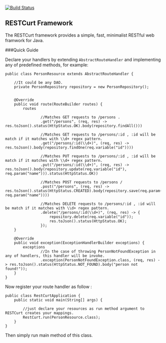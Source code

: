 [![Build Status](https://travis-ci.org/hamidsamani/restcurt.svg?branch=master)](https://travis-ci.org/hamidsamani/restcurt)
 
## RESTCurt Framework
The RESTCurt framework provides a simple, fast, minimalist RESTful web framwork for Java.

###Quick Guide

Declare your handlers by extending `AbstractRouteHandler` and implementing any of predefined methods, for example:

```
public class PersonResource extends AbstractRouteHandler {

    //It could be any DAO.
    private PersonRepository repository = new PersonRepository();


    @Override
    public void route(RouteBuilder routes) {
        routes

                //Matches GET requests to /persons .
                .get("/persons", (req, res) -> res.toJson().status(HttpStatus.OK).body(repository.findAll()))

                //Matches GET requests to /persons/:id , :id will be match if it matches with \\d+ regex pattern.
                .get("/persons/:id(\\d+)", (req, res) -> res.toJson().body(repository.findOne(req.variable("id"))))

                //Matches PUT requests to /persons/:id , :id will be match if it matches with \\d+ regex pattern.
                .put("/persons/:id(\\d+)", (req, res) -> res.toJson().body(repository.update(req.variable("id"), req.param("name"))).status(HttpStatus.OK))

                //Matches POST requests to /persons /
                .post("/persons", (req, res) -> res.toJson().status(HttpStatus.CREATED).body(repository.save(req.param("id"), req.param("name"))))

                //Matches DELETE requests to /persons/:id , :id will be match if it matches with \\d+ regex pattern.
                .delete("/persons/:id(\\d+)", (req, res) -> {
                    repository.delete(req.variable("id"));
                    res.toJson().status(HttpStatus.OK);
                });
    }

    @Override
    public void exception(ExceptionHandlerBuilder exceptions) {
        exceptions
                //In the case of throwing PersonNotFoundException in any of handlers, this handler will be invoke.
                .exception(PersonNotFoundException.class, (req, res) -> res.toJson().status(HttpStatus.NOT_FOUND).body("person not found!"));
    }
}
```
Now register your route handler as follow : 

```
public class RestCurtApplication {
    public static void main(String[] args) {

        //just declare your resources as run method argument to RESTCurt creates your mappings.
        RestCurt.run(PersonResource.class);
    }
}
```
Then simply run main method of this class.